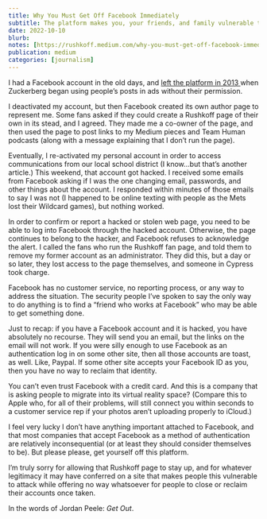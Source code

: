 ```yaml
---
title: Why You Must Get Off Facebook Immediately
subtitle: The platform makes you, your friends, and family vulnerable to robbery
date: 2022-10-10
blurb: 
notes: [https://rushkoff.medium.com/why-you-must-get-off-facebook-immediately-5f56f160f50f](https://rushkoff.medium.com/why-you-must-get-off-facebook-immediately-5f56f160f50f "https://rushkoff.medium.com/why-you-must-get-off-facebook-immediately-5f56f160f50f")
publication: medium
categories: [journalism]
---
```


I had a Facebook account in the old days, and [left the platform in 2013 ](https://www.cnn.com/2013/02/25/opinion/rushkoff-why-im-quitting-facebook)when Zuckerberg began using people’s posts in ads without their permission.

I deactivated my account, but then Facebook created its own author page to represent me. Some fans asked if they could create a Rushkoff page of their own in its stead, and I agreed. They made me a co-owner of the page, and then used the page to post links to my Medium pieces and Team Human podcasts (along with a message explaining that I don’t run the page).

Eventually, I re-activated my personal account in order to access communications from our local school district (I know…but that’s another article.) This weekend, that account got hacked. I received some emails from Facebook asking if I was the one changing email, passwords, and other things about the account. I responded within minutes of those emails to say I was not (I happened to be online texting with people as the Mets lost their Wildcard games), but nothing worked.

In order to confirm or report a hacked or stolen web page, you need to be able to log into Facebook through the hacked account. Otherwise, the page continues to belong to the hacker, and Facebook refuses to acknowledge the alert. I called the fans who run the Rushkoff fan page, and told them to remove my former account as an administrator. They did this, but a day or so later, they lost access to the page themselves, and someone in Cypress took charge.

Facebook has no customer service, no reporting process, or any way to address the situation. The security people I’ve spoken to say the only way to do anything is to find a “friend who works at Facebook” who may be able to get something done.

Just to recap: if you have a Facebook account and it is hacked, you have absolutely no recourse. They will send you an email, but the links on the email will not work. If you were silly enough to use Facebook as an authentication log in on some other site, then all those accounts are toast, as well. Like, Paypal. If some other site accepts your Facebook ID as you, then you have no way to reclaim that identity.

You can’t even trust Facebook with a credit card. And this is a company that is asking people to migrate into its virtual reality space? (Compare this to Apple who, for all of their problems, will still connect you within seconds to a customer service rep if your photos aren’t uploading properly to iCloud.)

I feel very lucky I don’t have anything important attached to Facebook, and that most companies that accept Facebook as a method of authentication are relatively inconsequential (or at least they should consider themselves to be). But please please, get yourself off this platform.

I’m truly sorry for allowing that Rushkoff page to stay up, and for whatever legitimacy it may have conferred on a site that makes people this vulnerable to attack while offering no way whatsoever for people to close or reclaim their accounts once taken.

In the words of Jordan Peele: _Get Out_.
